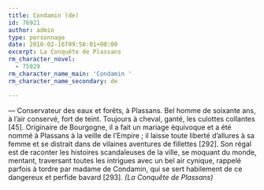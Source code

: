 ```yaml
---
title: Condamin (de)
id: 76921
author: admin
type: personnage
date: 2010-02-16T09:58:01+00:00
excerpt: La Conquête de Plassans
rm_character_novel:
  - 75929
rm_character_name_main: 'Condamin '
rm_character_name_secondary: de

---
```

— Conservateur des eaux et forêts, à Plassans. Bel homme de soixante ans, à l&rsquo;air conservé, fort de teint. Toujours à cheval, ganté, les culottes collantes [45]. Originaire de Bourgogne, il a fait un mariage équivoque et a été nommé à Plassans à la veille de l&rsquo;Empire ; il laisse toute liberté d&rsquo;allures à sa femme et se distrait dans de vilaines aventures de fillettes [292]. Son régal est de raconter les histoires scandaleuses de la ville, se moquant du monde, mentant, traversant toutes les intrigues avec un bel air cynique, rappelé parfois à tordre par madame de Condamin, qui se sert habilement de ce dangereux et perfide bavard [293]. _(La Conquête de Plassans)_